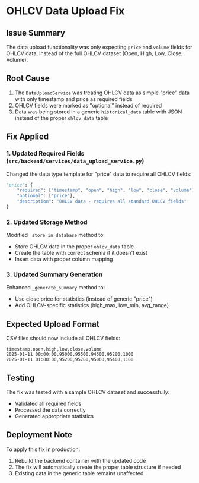 # OHLCV Data Upload Fix

## Issue Summary
The data upload functionality was only expecting `price` and `volume` fields for OHLCV data, instead of the full OHLCV dataset (Open, High, Low, Close, Volume).

## Root Cause
1. The `DataUploadService` was treating OHLCV data as simple "price" data with only timestamp and price as required fields
2. OHLCV fields were marked as "optional" instead of required
3. Data was being stored in a generic `historical_data` table with JSON instead of the proper `ohlcv_data` table

## Fix Applied

### 1. Updated Required Fields (`src/backend/services/data_upload_service.py`)
Changed the data type template for "price" data to require all OHLCV fields:
```python
"price": {
    "required": ["timestamp", "open", "high", "low", "close", "volume"],
    "optional": ["price"],
    "description": "OHLCV data - requires all standard OHLCV fields"
}
```

### 2. Updated Storage Method
Modified `_store_in_database` method to:
- Store OHLCV data in the proper `ohlcv_data` table
- Create the table with correct schema if it doesn't exist
- Insert data with proper column mapping

### 3. Updated Summary Generation
Enhanced `_generate_summary` method to:
- Use close price for statistics (instead of generic "price")
- Add OHLCV-specific statistics (high_max, low_min, avg_range)

## Expected Upload Format
CSV files should now include all OHLCV fields:
```csv
timestamp,open,high,low,close,volume
2025-01-11 00:00:00,95000,95500,94500,95200,1000
2025-01-11 01:00:00,95200,95700,95000,95400,1100
```

## Testing
The fix was tested with a sample OHLCV dataset and successfully:
- Validated all required fields
- Processed the data correctly
- Generated appropriate statistics

## Deployment Note
To apply this fix in production:
1. Rebuild the backend container with the updated code
2. The fix will automatically create the proper table structure if needed
3. Existing data in the generic table remains unaffected